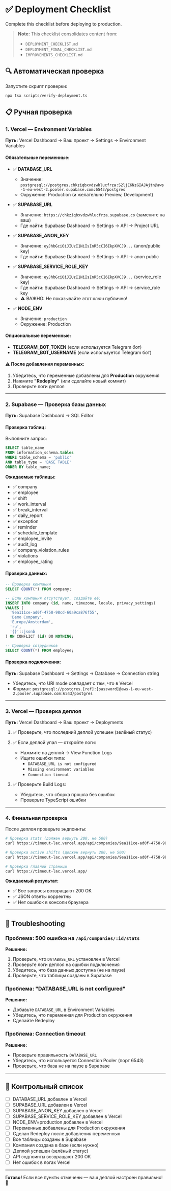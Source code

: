 # ✅ Deployment Checklist

Complete this checklist before deploying to production.

> **Note:** This checklist consolidates content from:
> - `DEPLOYMENT_CHECKLIST.md`
> - `DEPLOYMENT_FINAL_CHECKLIST.md`
> - `IMPROVEMENTS_CHECKLIST.md`

## 🔍 Автоматическая проверка

Запустите скрипт проверки:
```bash
npx tsx scripts/verify-deployment.ts
```

## 📋 Ручная проверка

### 1. Vercel — Environment Variables

**Путь:** Vercel Dashboard → Ваш проект → Settings → Environment Variables

#### Обязательные переменные:

- ✅ **DATABASE_URL**
  - Значение: `postgresql://postgres.chkziqbxvdzwhlucfrza:S2ljE6NzGIAJAjtn@aws-1-eu-west-2.pooler.supabase.com:6543/postgres`
  - Окружение: Production (и желательно Preview, Development)

- ✅ **SUPABASE_URL**
  - Значение: `https://chkziqbxvdzwhlucfrza.supabase.co` (замените на ваш)
  - Где найти: Supabase Dashboard → Settings → API → Project URL

- ✅ **SUPABASE_ANON_KEY**
  - Значение: `eyJhbGciOiJIUzI1NiIsInR5cCI6IkpXVCJ9...` (anon/public key)
  - Где найти: Supabase Dashboard → Settings → API → anon public

- ✅ **SUPABASE_SERVICE_ROLE_KEY**
  - Значение: `eyJhbGciOiJIUzI1NiIsInR5cCI6IkpXVCJ9...` (service_role key)
  - Где найти: Supabase Dashboard → Settings → API → service_role key
  - ⚠️ ВАЖНО: Не показывайте этот ключ публично!

- ✅ **NODE_ENV**
  - Значение: `production`
  - Окружение: Production

#### Опциональные переменные:

- **TELEGRAM_BOT_TOKEN** (если используется Telegram бот)
- **TELEGRAM_BOT_USERNAME** (если используется Telegram бот)

#### ⚠️ После добавления переменных:

1. Убедитесь, что переменные добавлены для **Production** окружения
2. Нажмите **"Redeploy"** (или сделайте новый коммит)
3. Проверьте логи деплоя

---

### 2. Supabase — Проверка базы данных

**Путь:** Supabase Dashboard → SQL Editor

#### Проверка таблиц:

Выполните запрос:
```sql
SELECT table_name 
FROM information_schema.tables 
WHERE table_schema = 'public' 
AND table_type = 'BASE TABLE'
ORDER BY table_name;
```

**Ожидаемые таблицы:**
- ✅ company
- ✅ employee
- ✅ shift
- ✅ work_interval
- ✅ break_interval
- ✅ daily_report
- ✅ exception
- ✅ reminder
- ✅ schedule_template
- ✅ employee_invite
- ✅ audit_log
- ✅ company_violation_rules
- ✅ violations
- ✅ employee_rating

#### Проверка данных:

```sql
-- Проверка компании
SELECT COUNT(*) FROM company;

-- Если компания отсутствует, создайте её:
INSERT INTO company (id, name, timezone, locale, privacy_settings)
VALUES (
  '9ea111ce-ad0f-4758-98cd-60a9ca876f55',
  'Demo Company',
  'Europe/Amsterdam',
  'ru',
  '{}'::jsonb
) ON CONFLICT (id) DO NOTHING;

-- Проверка сотрудников
SELECT COUNT(*) FROM employee;
```

#### Проверка подключения:

**Путь:** Supabase Dashboard → Settings → Database → Connection string

- Убедитесь, что URI mode совпадает с тем, что в Vercel
- Формат: `postgresql://postgres.[ref]:[password]@aws-1-eu-west-2.pooler.supabase.com:6543/postgres`

---

### 3. Vercel — Проверка деплоя

**Путь:** Vercel Dashboard → Ваш проект → Deployments

1. ✅ Проверьте, что последний деплой успешен (зелёный статус)
2. ✅ Если деплой упал — откройте логи:
   - Нажмите на деплой → View Function Logs
   - Ищите ошибки типа:
     - `DATABASE_URL is not configured`
     - `Missing environment variables`
     - `Connection timeout`

3. ✅ Проверьте Build Logs:
   - Убедитесь, что сборка прошла без ошибок
   - Проверьте TypeScript ошибки

---

### 4. Финальная проверка

После деплоя проверьте эндпоинты:

```bash
# Проверка stats (должен вернуть 200, не 500)
curl https://timeout-lac.vercel.app/api/companies/9ea111ce-ad0f-4758-98cd-60a9ca876f55/stats

# Проверка active shifts (должен вернуть 200, не 500)
curl https://timeout-lac.vercel.app/api/companies/9ea111ce-ad0f-4758-98cd-60a9ca876f55/shifts/active

# Проверка главной страницы
curl https://timeout-lac.vercel.app/
```

**Ожидаемый результат:**
- ✅ Все запросы возвращают 200 OK
- ✅ JSON ответы корректны
- ✅ Нет ошибок в консоли браузера

---

## 🔧 Troubleshooting

### Проблема: 500 ошибка на `/api/companies/:id/stats`

**Решение:**
1. Проверьте, что `DATABASE_URL` установлен в Vercel
2. Проверьте логи деплоя на ошибки подключения
3. Убедитесь, что база данных доступна (не на паузе)
4. Проверьте, что таблицы созданы в Supabase

### Проблема: "DATABASE_URL is not configured"

**Решение:**
- Добавьте `DATABASE_URL` в Environment Variables
- Убедитесь, что переменная для Production окружения
- Сделайте Redeploy

### Проблема: Connection timeout

**Решение:**
- Проверьте правильность `DATABASE_URL`
- Убедитесь, что используется Connection Pooler (порт 6543)
- Проверьте, что база не на паузе в Supabase

---

## 📝 Контрольный список

- [ ] DATABASE_URL добавлен в Vercel
- [ ] SUPABASE_URL добавлен в Vercel
- [ ] SUPABASE_ANON_KEY добавлен в Vercel
- [ ] SUPABASE_SERVICE_ROLE_KEY добавлен в Vercel
- [ ] NODE_ENV=production добавлен в Vercel
- [ ] Переменные добавлены для Production окружения
- [ ] Сделан Redeploy после добавления переменных
- [ ] Все таблицы созданы в Supabase
- [ ] Компания создана в базе (если нужно)
- [ ] Деплой успешен (зелёный статус)
- [ ] API эндпоинты возвращают 200 OK
- [ ] Нет ошибок в логах Vercel

---

**Готово!** Если все пункты отмечены — ваш деплой настроен правильно! 🎉

